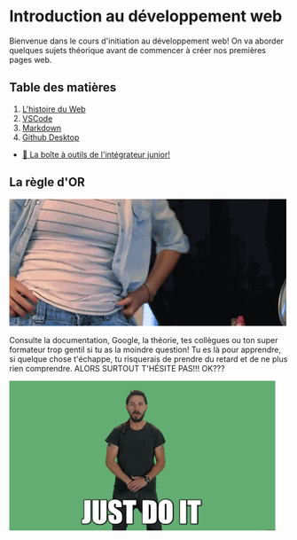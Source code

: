 # Introduction au développement web

Bienvenue dans le cours d'initiation au développement web! On va aborder quelques sujets théorique avant de commencer à créer nos premières pages web.

## Table des matières

1. [L'histoire du Web](./histoire_web.md)
2. [VSCode](./VSCode.md)
3. [Markdown](./markdown.md)
4. [Github Desktop](./github_desktop.md)

- [🧰 La boîte à outils de l'intégrateur junior!](../boite-outils.md)

## La règle d'OR

![google-that-shit](./img/google-it.gif)

Consulte la documentation, Google, la théorie, tes collègues ou ton super formateur trop gentil si tu as la moindre question! Tu es là pour apprendre, si quelque chose t'échappe, tu risquerais de prendre du retard et de ne plus rien comprendre. ALORS SURTOUT T'HÉSITE PAS!!! OK???

![just-do-it](./img/just-do-it.gif)
